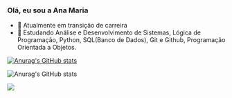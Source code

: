 ### Olá, eu sou a Ana Maria

- 🔭 Atualmente em transição de carreira
- 🌱 Estudando Análise e Desenvolvimento de Sistemas, Lógica de Programação, Python, SQL(Banco de Dados), Git e Github, Programação Orientada a Objetos.

 
 [![Anurag's GitHub stats](https://github-readme-stats.vercel.app/api?username=anacruvinelgo)](https://github.com/anacruvinelgo/github-readme-stats)
 
![Anurag's GitHub stats](https://github-readme-stats.vercel.app/api?username=anacruvinelgo&hide=contribs,prs)


 

 






 
 

 
  <a href="https://www.linkedin.com/in/ana-maria-cruvinel-gomes-de-oliveira-406a91130/" target="_blank"><img src="https://img.shields.io/badge/-LinkedIn-%230077B5?style=for-the-badge&logo=linkedin&logoColor=white" target="_blank"></a>






